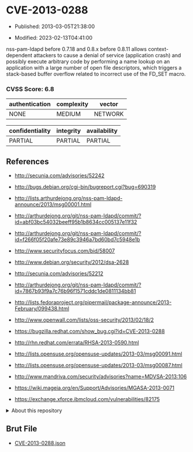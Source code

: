 # CVE-2013-0288

- Published: 2013-03-05T21:38:00

- Modified: 2023-02-13T04:41:00

nss-pam-ldapd before 0.7.18 and 0.8.x before 0.8.11 allows context-dependent attackers to cause a denial of service (application crash) and possibly execute arbitrary code by performing a name lookup on an application with a large number of open file descriptors, which triggers a stack-based buffer overflow related to incorrect use of the FD_SET macro.

### CVSS Score: **6.8**

| authentication | complexity | vector |
| --- | --- | --- |
| NONE | MEDIUM | NETWORK |

| confidentiality | integrity | availability |
| --- | --- | --- |
| PARTIAL | PARTIAL | PARTIAL |

## References

* http://secunia.com/advisories/52242

* http://bugs.debian.org/cgi-bin/bugreport.cgi?bug=690319

* http://lists.arthurdejong.org/nss-pam-ldapd-announce/2013/msg00001.html

* http://arthurdejong.org/git/nss-pam-ldapd/commit/?id=abf03bc54032beeff95b1b8634cc005137e11f32

* http://arthurdejong.org/git/nss-pam-ldapd/commit/?id=f266f05f20afe73e89c3946a7bd60bd7c5948e1b

* http://www.securityfocus.com/bid/58007

* http://www.debian.org/security/2012/dsa-2628

* http://secunia.com/advisories/52212

* http://arthurdejong.org/git/nss-pam-ldapd/commit/?id=7867b93f9a7c76b96f1571cddc1de0811134bb81

* http://lists.fedoraproject.org/pipermail/package-announce/2013-February/099438.html

* http://www.openwall.com/lists/oss-security/2013/02/18/2

* https://bugzilla.redhat.com/show_bug.cgi?id=CVE-2013-0288

* http://rhn.redhat.com/errata/RHSA-2013-0590.html

* http://lists.opensuse.org/opensuse-updates/2013-03/msg00091.html

* http://lists.opensuse.org/opensuse-updates/2013-03/msg00087.html

* http://www.mandriva.com/security/advisories?name=MDVSA-2013:106

* https://wiki.mageia.org/en/Support/Advisories/MGASA-2013-0071

* https://exchange.xforce.ibmcloud.com/vulnerabilities/82175

<details>
<summary>About this repository</summary> 

  This repository is part of the project [Live Hack CVE](https://github.com/Live-Hack-CVE). Main website can be found [www.live-hack.org](https://www.live-hack.org) 
  
  Made by [Sn0wAlice](https://github.com/Sn0wAlice) for the people that care about security and need to have a feed of the latest CVEs. Hope you enjoy it, don't forget to star the repo and follow me on [Twitter](https://twitter.com/Sn0wAlice) and [Github](https://github.com/Sn0wAlice). And that is my [personnal website](https://www.alice-snow.me/)

  - [Home Page](https://github.com/Live-Hack-CVE)
  - [Framework](https://github.com/Live-Hack-CVE/cve-framework)
  - [CVE database](https://github.com/Live-Hack-CVE/full_database)
  - [Changelog](https://github.com/Live-Hack-CVE/Changelog)
</details>

## Brut File

* [CVE-2013-0288.json](https://raw.githubusercontent.com/Live-Hack-CVE/full_database/main/cves/2013/CVE-2013-0288.json)

